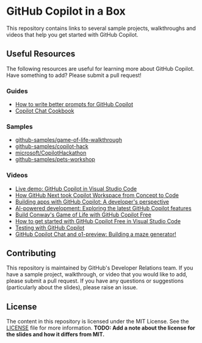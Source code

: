 # GitHub Copilot in a Box

This repository contains links to several sample projects, walkthroughs and videos that help you get started with GitHub Copilot.

## Useful Resources

The following resources are useful for learning more about GitHub Copilot. Have something to add? Please submit a pull request!

### Guides

- [How to write better prompts for GitHub Copilot](https://github.blog/developer-skills/github/how-to-write-better-prompts-for-github-copilot/)
- [Copilot Chat Cookbook](https://github.blog/developer-skills/github/how-to-write-better-prompts-for-github-copilot/)

### Samples

- [github-samples/game-of-life-walkthrough](https://docs.github.com/en/copilot/example-prompts-for-github-copilot-chat)
- [github-samples/copilot-hack](https://github.com/github-samples/copilot-hack)
- [microsoft/CopilotHackathon](https://github.com/microsoft/CopilotHackathon)
- [github-samples/pets-workshop](https://github.com/github-samples/pets-workshop)

### Videos

- [Live demo: GitHub Copilot in Visual Studio Code](https://www.youtube.com/watch?v=dSbv-1KGu2U)
- [How GitHub Next took Copilot Workspace from Concept to Code](https://www.youtube.com/watch?v=f3Yrms9r_n4)
- [Building apps with GitHub Copilot: A developer's perspective](https://www.youtube.com/watch?v=bsSAywnqptc)
- [AI-powered development: Exploring the latest GitHub Copilot features](https://www.youtube.com/watch?v=07mUcfiTpag)
- [Build Conway's Game of Life with GitHub Copilot Free](https://www.youtube.com/watch?v=pGV_T6g1hcU)
- [How to get started with GitHub Copilot Free in Visual Studio Code](https://www.youtube.com/watch?v=dMbOh114Vd4)
- [Testing with GitHub Copilot](https://www.youtube.com/watch?v=smdBqEu7fx4)
- [GitHub Copilot Chat and o1-preview: Building a maze generator!](https://www.youtube.com/watch?v=HxoCaobgg70)

## Contributing

This repository is maintained by GitHub's Developer Relations team. If you have a sample project, walkthrough, or video that you would like to add, please submit a pull request. If you have any questions or suggestions (particularly about the slides), please raise an issue.

## License

The content in this repository is licensed under the MIT License. See the [LICENSE](LICENSE) file for more information. **TODO: Add a note about the license for the slides and how it differs from MIT.**